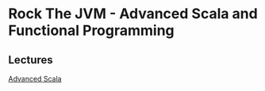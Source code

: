 # Rock The JVM - Advanced Scala and Functional Programming

## Lectures
[Advanced Scala](https://github.com/Chuset21/Rock-The-JVM-Advanced/tree/main/src/lectures/part1AdvancedScala)  
